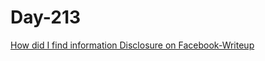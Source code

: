 # Day-213

[How did I find information Disclosure on Facebook-Writeup](https://www.linkedin.com/pulse/how-did-i-find-information-disclosure-alaa-abdulridha/)
